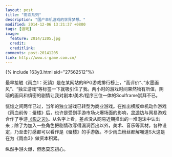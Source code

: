```yaml
---
layout: post
title: "雨血系列"
description: "国产单机游戏的世界梦想。"
modified: 2014-12-06 13:21:37 +0800
tags: [游戏]
image:
  feature: 2014/1205.jpg
  credit:
  creditlink:
comments: post-20141205
link: http://www.s-game.com.cn/
---
```


{% include 163y3.html sid="27562512"%}

最早接触《雨血1：死镇》是在某网站的RPG游戏排行榜上，“高评价“、”水墨画风”、“独立游戏”等标签一下就吸引住了我。两小时的游戏时间果然物有所值，阴暗的画风和缜密的剧情让我对剧本/美术/程序三位一体的Soulframe崇拜不已。

恍惚之间两年已过，当年的独立游戏已转型为商业游戏。在推出横版单机动作游戏《雨血前传：蜃楼》后，也许是受到手游市场火爆场面的影响，[灵游坊](http://www.s-game.com.cn/)与网易游戏合作了手游[《影之刃》](http://yzr.163.com/)。从名字上看，差点没从网易近期推出的一堆泡沫中认出来；除了为加入一些角色把剧情改写得漏洞百出以外，美术、音乐等素材，各种设定，乃至击打感都可以看作是《蜃楼》的手游版。不少雨血粉丝都解嘲道S大这是在为《雨血3》做资本积累。

纵然手游火爆，但愿莫忘初心。

